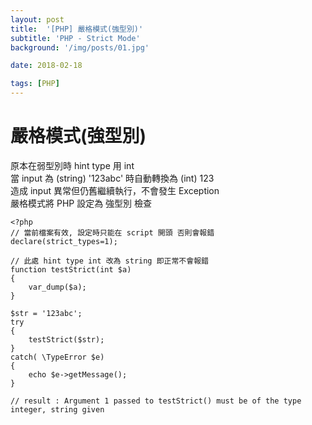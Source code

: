 ```yaml
---
layout: post
title:  '[PHP] 嚴格模式(強型別)'
subtitle: 'PHP - Strict Mode'
background: '/img/posts/01.jpg'

date: 2018-02-18

tags: [PHP]
---
```


# 嚴格模式(強型別)

原本在弱型別時 hint type 用 int  
當 input 為 (string) '123abc' 時自動轉換為 (int) 123  
造成 input 異常但仍舊繼續執行，不會發生 Exception  
嚴格模式將 PHP 設定為 強型別 檢查  

```
<?php
// 當前檔案有效, 設定時只能在 script 開頭 否則會報錯
declare(strict_types=1);

// 此處 hint type int 改為 string 即正常不會報錯
function testStrict(int $a)
{
    var_dump($a);
}

$str = '123abc';
try
{
    testStrict($str);
}
catch( \TypeError $e)
{
    echo $e->getMessage();
}

// result : Argument 1 passed to testStrict() must be of the type integer, string given
```